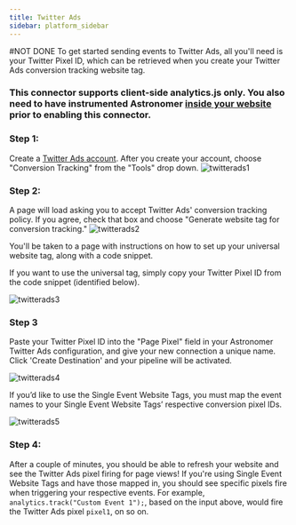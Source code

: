 ```yaml
---
title: Twitter Ads
sidebar: platform_sidebar
---
```

#NOT DONE
To get started sending events to Twitter Ads, all you'll need is your Twitter Pixel ID, which can be retrieved when you create your Twitter Ads conversion tracking website tag.

### This connector supports client-side analytics.js only.  You also need to have instrumented Astronomer [inside your website](https://docs.astronomer.io/docs/1.0/streaming/clickstream/collectors/analyticsjs/) prior to enabling this connector.

### Step 1:
Create a [Twitter Ads account](https://ads.twitter.com/). After you create your account, choose "Conversion Tracking" from the "Tools" drop down.
![twitterads1](/1.0/assets/img/guides/streaming/clickstream/twitter-ads/twitterads1.png)

### Step 2:
A page will load asking you to accept Twitter Ads' conversion tracking policy. If you agree, check that box and choose "Generate website tag for conversion tracking." 
![twitterads2](/1.0/assets/img/guides/streaming/clickstream/twitter-ads/twitterads2.png)

You'll be taken to a page with instructions on how to set up your universal website tag, along with a code snippet. 

If you want to use the universal tag, simply copy your Twitter Pixel ID from the code snippet (identified below).

![twitterads3](/1.0/assets/img/guides/streaming/clickstream/twitter-ads/twitterads3.png)


### Step 3
Paste your Twitter Pixel ID into the "Page Pixel" field in your Astronomer Twitter Ads configuration, and give your new connection a unique name. Click 'Create Destination' and your pipeline will be activated. 

![twitterads4](/1.0/assets/img/guides/streaming/clickstream/twitter-ads/twitterads4.png)

If you’d like to use the Single Event Website Tags, you must map the event names to your Single Event Website Tags’ respective conversion pixel IDs. 

![twitterads5](/1.0/assets/img/guides/streaming/clickstream/twitter-ads/twitterads5.png)

### Step 4:
After a couple of minutes, you should be able to refresh your website and see the Twitter Ads pixel firing for page views!  If you're using Single Event Website Tags and have those mapped in, you should see specific pixels fire when triggering your respective events.  For example, `analytics.track("Custom Event 1");`, based on the input above, would fire the Twitter Ads pixel `pixel1`, on so on.
